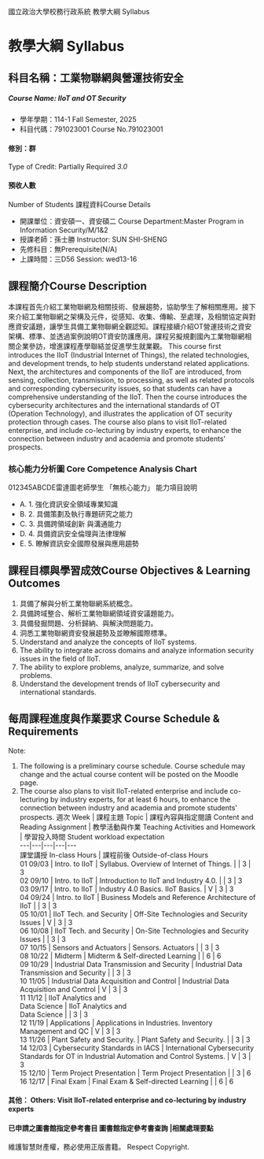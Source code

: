 國立政治大學校務行政系統 教學大綱 Syllabus
# 教學大綱 Syllabus
##  科目名稱：工業物聯網與營運技術安全
#####  Course Name: IIoT and OT Security
  * 學年學期：114-1 Fall Semester, 2025 
  * 科目代碼：791023001 Course No.791023001
#### 修別：群
Type of Credit: Partially Required 
_3.0_
#### 預收人數
Number of Students
課程資料Course Details
  * 開課單位：資安碩一、資安碩二 Course Department:Master Program in Information Security/M/1&2 
  * 授課老師：孫士勝 Instructor: SUN SHI-SHENG 
  * 先修科目：無Prerequisite(N/A)
  * 上課時間：三D56 Session: wed13-16
##  課程簡介Course Description
本課程首先介紹工業物聯網及相關技術、發展趨勢，協助學生了解相關應用。接下來介紹工業物聯網之架構及元件，從感知、收集、傳輸、至處理，及相關協定與對應資安議題，讓學生具備工業物聯網全觀認知。課程接續介紹OT營運技術之資安架構、標準、並透過案例說明OT資安防護應用。課程另擬規劃國內工業物聯網相關企業參訪，增進課程產學聯結並促進學生就業觀。
This course first introduces the IIoT (Industrial Internet of Things), the related technologies, and development trends, to help students understand related applications. Next, the architectures and components of the IIoT are introduced, from sensing, collection, transmission, to processing, as well as related protocols and corresponding cybersecurity issues, so that students can have a comprehensive understanding of the IIoT. Then the course introduces the cybersecurity architectures and the international standards of OT (Operation Technology), and illustrates the application of OT security protection through cases. The course also plans to visit IIoT-related enterprise, and include co-lecturing by industry experts, to enhance the connection between industry and academia and promote students' prospects.
###  核心能力分析圖 Core Competence Analysis Chart
012345ABCDE雷達圖老師學生
「無核心能力」 
能力項目說明
  * A. 1. 強化資訊安全領域專業知識
  * B. 2. 具備策劃及執行專題研究之能力
  * C. 3. 具備跨領域創新 與溝通能力
  * D. 4. 具備資訊安全倫理與法律理解
  * E. 5. 瞭解資訊安全國際發展與應用趨勢
##  課程目標與學習成效Course Objectives & Learning Outcomes 
1. 具備了解與分析工業物聯網系統概念。  
2. 具備跨域整合、解析工業物聯網領域資安議題能力。  
3. 具備發掘問題、分析歸納、與解決問題能力。  
4. 洞悉工業物聯網資安發展趨勢及並瞭解國際標準。
1. Understand and analyze the concepts of IIoT systems.  
2. The ability to integrate across domains and analyze information security issues in the field of IIoT.  
3. The ability to explore problems, analyze, summarize, and solve problems.  
4. Understand the development trends of IIoT cybersecurity and international standards.  
##  每周課程進度與作業要求 Course Schedule & Requirements
Note:  
1. The following is a preliminary course schedule. Course schedule may change and the actual course content will be posted on the Moodle page.  
2. The course also plans to visit IIoT-related enterprise and include co-lecturing by industry experts, for at least 6 hours, to enhance the connection between industry and academia and promote students' prospects.
週次 Week |  課程主題 Topic |  課程內容與指定閱讀 Content and Reading Assignment |  教學活動與作業 Teaching Activities and Homework |  學習投入時間 Student workload expectation  
---|---|---|---|---  
課堂講授 In-class Hours |  課程前後 Outside-of-class Hours  
01 09/03 |  Intro. to IIoT |  Syllabus. Overview of Internet of Things. |  |  3 |  3  
02 09/10 |  Intro. to IIoT |  Introduction to IIoT and Industry 4.0. |  |  3 |  3  
03 09/17 |  Intro. to IIoT |  Industry 4.0 Basics. IIoT Basics. |  V |  3 |  3  
04 09/24 |  Intro. to IIoT |  Business Models and Reference Architecture of IIoT |  |  3 |  3  
05 10/01 |  IIoT Tech. and Security |  Off-Site Technologies and Security Issues |  V |  3 |  3  
06 10/08 |  IIoT Tech. and Security |  On-Site Technologies and Security Issues |  |  3 |  3  
07 10/15 |  Sensors and Actuators |  Sensors.  Actuators |  |  3 |  3  
08 10/22 |  Midterm |  Midterm & Self-directed Learning |  |  6 |  6  
09 10/29 |  Industrial Data Transmission and Security |  Industrial Data Transmission and Security |  |  3 |  3  
10 11/05 |  Industrial Data Acquisition and Control  |  Industrial Data Acquisition and Control  |  V |  3 |  3  
11 11/12 |  IIoT Analytics and  
Data Science  |  IIoT Analytics and  
Data Science  |  |  3 |  3  
12 11/19 |  Applications |  Applications in Industries. Inventory Management and QC |  V |  3 |  3  
13 11/26 |  Plant Safety and Security. |  Plant Safety and Security. |  |  3 |  3  
14 12/03 |  Cybersecurity Standards in IACS |  International Cybersecurity Standards for OT in Industrial Automation and Control Systems. |  V |  3 |  3  
15 12/10 |  Term Project Presentation |  Term Project Presentation |  |  3 |  6  
16 12/17 |  Final Exam |  Final Exam & Self-directed Learning |  |  6 |  6  
####  其他： Others: Visit IIoT-related enterprise and co-lecturing by industry experts 
####  已申請之圖書館指定參考書目  圖書館指定參考書查詢 |相關處理要點
維護智慧財產權，務必使用正版書籍。 Respect Copyright.